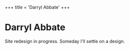+++
title = 'Darryl Abbate'
+++

# Darryl Abbate

Site redesign in progress. Someday I'll settle on a design.
